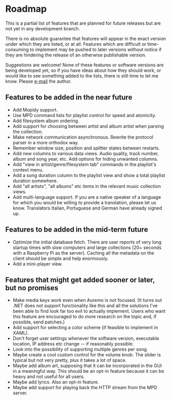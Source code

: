 # Roadmap #

This is a partial list of features that are planned for future releases but are not yet in any development branch.

There is no absolute guarantee that features will appear in the exact version under which they are listed, or at all. Features which are difficult or time-consuming to implement may be pushed to later versions without notice if they are hindering the release of an otherwise publishable version.

Suggestions are welcome! None of these features or software versions are being developed yet, so if you have ideas about how they should work, or would like to see something added to the lists, there is still time to let me know. Please [e-mail](mailto:auremompd@gmail.com) the author.

## Features to be added in the near future ##

  * Add Mopidy support.
  * Use MPD command lists for playlist control for speed and atomicity.
  * Add filesystem album ordering.
  * Add support for choosing between artist and album artist when parsing the collection.
  * Make network communication asynchronous. Rewrite the protocol parser in a more orthodox way.
  * Remember window size, position and splitter states between restarts.
  * Add new columns to various data views. Audio quality, track number, album and song year, etc. Add options for hiding unwanted columns.
  * Add "view in artist/genre/filesystem tab" commands in the playlist's context menu.
  * Add a song duration column to the playlist view and show a total playlist duration somewhere.
  * Add "all artists", "all albums" etc items in the relevant music collection views.
  * Add multi-language support. If you are a native speaker of a language for which you would be willing to provide a translation, please let us know. Translators Italian, Portuguese and German have already signed up.

## Features to be added in the mid-term future ##

  * Optimize the initial database fetch. There are user reports of very long startup times with slow computers and large collections (20+ seconds with a Raspberry Pi as the server). Caching all the metadata on the client should be simple and help enormously.
  * Add a mini-player view.

## Features that might get added sooner or later, but no promises ##

  * Make media keys work even when Auremo is not focused. (It turns out .NET does not support functionality like this and all the solutions I've been able to find look far too evil to actually implement. Users who want this feature are encouraged to do more research on the topic and, if possible, send patches.)
  * Add support for selecting a color scheme (if feasible to implement in XAML).
  * Don't forget user settings whenever the software version, executable location, IP address etc change -- if reasonably possible.
  * Look into the possibility of supporting multiple genres per song.
  * Maybe create a cool custom control for the volume knob. The slider is typical but not very pretty, plus it takes a lot of space.
  * Maybe add album art, supposing that it can be incorporated in the GUI in a meaningful way. This should be an opt-in feature because it can be heavy and not useful for all users.
  * Maybe add lyrics. Also an opt-in feature.
  * Maybe add support for playing back the HTTP stream from the MPD server.